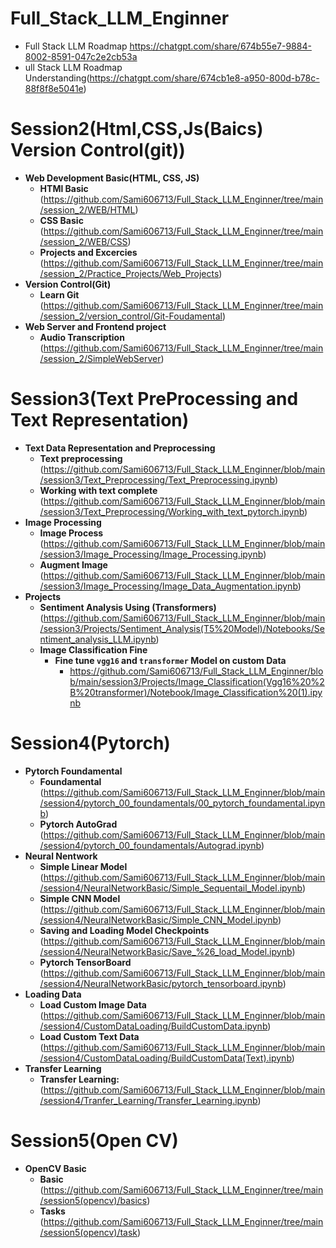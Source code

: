# Full_Stack_LLM_Enginner
- Full Stack LLM Roadmap https://chatgpt.com/share/674b55e7-9884-8002-8591-047c2e2cb53a
- ull Stack LLM Roadmap Understanding(https://chatgpt.com/share/674cb1e8-a950-800d-b78c-88f8f8e5041e)

# Session2(Html,CSS,Js(Baics) Version Control(git))
  - **Web Development Basic(HTML, CSS, JS)**
    - **HTMl Basic** (https://github.com/Sami606713/Full_Stack_LLM_Enginner/tree/main/session_2/WEB/HTML)
    - **CSS Basic** (https://github.com/Sami606713/Full_Stack_LLM_Enginner/tree/main/session_2/WEB/CSS)
    - **Projects and Excercies** (https://github.com/Sami606713/Full_Stack_LLM_Enginner/tree/main/session_2/Practice_Projects/Web_Projects)
  - **Version Control(Git)**
      - **Learn Git** (https://github.com/Sami606713/Full_Stack_LLM_Enginner/tree/main/session_2/version_control/Git-Foudamental)
  - **Web Server and Frontend project**
      - **Audio Transcription** (https://github.com/Sami606713/Full_Stack_LLM_Enginner/tree/main/session_2/SimpleWebServer)

# Session3(Text PreProcessing and Text Representation)
  - **Text Data Representation and Preprocessing**
     - **Text preprocessing**  (https://github.com/Sami606713/Full_Stack_LLM_Enginner/blob/main/session3/Text_Preprocessing/Text_Preprocessing.ipynb)  
     - **Working with text complete**  (https://github.com/Sami606713/Full_Stack_LLM_Enginner/blob/main/session3/Text_Preprocessing/Working_with_text_pytorch.ipynb)
  - **Image Processing**
      - **Image Process** (https://github.com/Sami606713/Full_Stack_LLM_Enginner/blob/main/session3/Image_Processing/Image_Processing.ipynb)
      - **Augment Image** (https://github.com/Sami606713/Full_Stack_LLM_Enginner/blob/main/session3/Image_Processing/Image_Data_Augmentation.ipynb)
  - **Projects**
     - **Sentiment Analysis Using (Transformers)** (https://github.com/Sami606713/Full_Stack_LLM_Enginner/blob/main/session3/Projects/Sentiment_Analysis(T5%20Model)/Notebooks/Sentiment_analysis_LLM.ipynb)
     - **Image Classification Fine**
       - **Fine tune `vgg16` and `transformer` Model on custom Data**
           - https://github.com/Sami606713/Full_Stack_LLM_Enginner/blob/main/session3/Projects/Image_Classification(Vgg16%20%2B%20transformer)/Notebook/Image_Classification%20(1).ipynb


# Session4(Pytorch)
  - **Pytorch Foundamental**
    - **Foundamental** (https://github.com/Sami606713/Full_Stack_LLM_Enginner/blob/main/session4/pytorch_00_foundamentals/00_pytorch_foundamental.ipynb)
    -  **Pytorch AutoGrad** (https://github.com/Sami606713/Full_Stack_LLM_Enginner/blob/main/session4/pytorch_00_foundamentals/Autograd.ipynb)
  - **Neural Nentwork**
     - **Simple Linear Model** (https://github.com/Sami606713/Full_Stack_LLM_Enginner/blob/main/session4/NeuralNetworkBasic/Simple_Sequentail_Model.ipynb)
     - **Simple CNN Model** (https://github.com/Sami606713/Full_Stack_LLM_Enginner/blob/main/session4/NeuralNetworkBasic/Simple_CNN_Model.ipynb)
     - **Saving and Loading Model Checkpoints** (https://github.com/Sami606713/Full_Stack_LLM_Enginner/blob/main/session4/NeuralNetworkBasic/Save_%26_load_Model.ipynb)
     - **Pytorch TensorBoard** (https://github.com/Sami606713/Full_Stack_LLM_Enginner/blob/main/session4/NeuralNetworkBasic/pytorch_tensorboard.ipynb)
  - **Loading Data**
    - **Load Custom Image Data** (https://github.com/Sami606713/Full_Stack_LLM_Enginner/blob/main/session4/CustomDataLoading/BuildCustomData.ipynb)
    - **Load Custom Text Data** (https://github.com/Sami606713/Full_Stack_LLM_Enginner/blob/main/session4/CustomDataLoading/BuildCustomData(Text).ipynb)
  - **Transfer Learning**
    - **Transfer Learning:** (https://github.com/Sami606713/Full_Stack_LLM_Enginner/blob/main/session4/Tranfer_Learning/Transfer_Learning.ipynb) 

# Session5(Open CV)
  - **OpenCV Basic**
    - **Basic** (https://github.com/Sami606713/Full_Stack_LLM_Enginner/tree/main/session5(opencv)/basics)
    - **Tasks** (https://github.com/Sami606713/Full_Stack_LLM_Enginner/tree/main/session5(opencv)/task)
